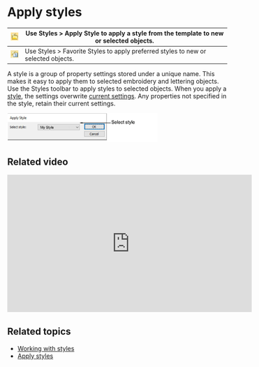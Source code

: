 # Apply styles

| ![ApplyStyle.png](assets/ApplyStyle.png) | Use Styles > Apply Style to apply a style from the template to new or selected objects. |
| ---------------------------------------- | --------------------------------------------------------------------------------------- |
| ![Style1.png](assets/Style1.png)         | Use Styles > Favorite Styles to apply preferred styles to new or selected objects.      |

A style is a group of property settings stored under a unique name. This makes it easy to apply them to selected embroidery and lettering objects. Use the Styles toolbar to apply styles to selected objects. When you apply a [style](../../glossary/glossary), the settings overwrite [current settings](../../glossary/glossary). Any properties not specified in the style, retain their current settings.

![ApplyStyle00013.png](assets/ApplyStyle00013.png)

## Related video

<iframe src="https://www.youtube.com/embed/WvgldwMdCUw" frameborder="0" 
		 allow="accelerometer; autoplay; encrypted-media; gyroscope; picture-in-picture" 
		 allowfullscreen="" style="width: 560px; height: 315px;">
<p>&#160;</p>
</iframe>

## Related topics

- [Working with styles](../../Digitizing/properties/Working_with_styles)
- [Apply styles](../../Digitizing/properties/Apply_styles)
